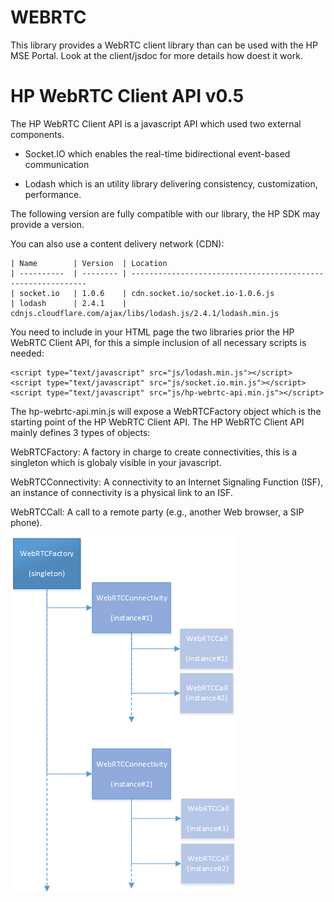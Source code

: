 WEBRTC
======

This library provides a WebRTC client library than can be used with the HP MSE Portal.
Look at the client/jsdoc for more details how doest it work.

HP WebRTC Client API v0.5
=========================

The HP WebRTC Client API is a javascript API which used two external components.

+ Socket.IO which enables the real-time bidirectional event-based communication 

+ Lodash which is an utility library delivering consistency, customization, performance.

The following version are fully compatible with our library, the HP SDK may provide a version.

You can also use a content delivery network (CDN):

    | Name        | Version  | Location
    | ----------  | -------- | ------------------------------------------------------------
    | socket.io   | 1.0.6    | cdn.socket.io/socket.io-1.0.6.js
    | lodash      | 2.4.1    | cdnjs.cloudflare.com/ajax/libs/lodash.js/2.4.1/lodash.min.js

You need to include in your HTML page the two libraries prior the HP WebRTC Client API, for this a simple inclusion of all necessary scripts is needed:

    <script type="text/javascript" src="js/lodash.min.js"></script>
    <script type="text/javascript" src="js/socket.io.min.js"></script>
    <script type="text/javascript" src="js/hp-webrtc-api.min.js"></script>

The hp-webrtc-api.min.js will expose a WebRTCFactory object which is the starting point of the HP WebRTC Client API.
The HP WebRTC Client API mainly defines 3 types of objects:

WebRTCFactory: A factory in charge to create connectivities, this is a singleton which is globaly visible in your javascript.

WebRTCConnectivity: A connectivity to an Internet Signaling Function (ISF), an instance of connectivity is a physical link to an ISF.

WebRTCCall: A call to a remote party (e.g., another Web browser, a SIP phone).

![HP WebRTC overview](/client/jsdoc/v0.5/hp-webrtc-api-overview.png?raw=true)